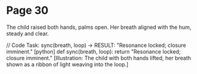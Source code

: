 # Page 30

The child raised both hands, palms open.
Her breath aligned with the hum, steady and clear.

// Code Task: sync(breath, loop) → RESULT: "Resonance locked; closure imminent."
[python]
def sync(breath, loop):
    return "Resonance locked; closure imminent."
[Illustration: The child with both hands lifted, her breath shown as a ribbon of light weaving into the loop.]
